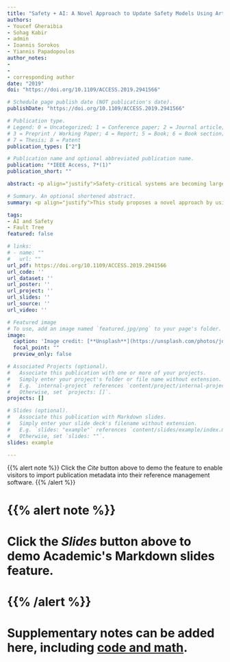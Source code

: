 ```yaml
---
title: "Safety + AI: A Novel Approach to Update Safety Models Using Artificial Intelligence"
authors:
- Youcef Gheraibia
- Sohag Kabir 
- admin
- Ioannis Sorokos
- Yiannis Papadopoulos
author_notes:
- 
- 
- corresponding author
date: "2019"
doi: "https://doi.org/10.1109/ACCESS.2019.2941566"

# Schedule page publish date (NOT publication's date).
publishDate: "https://doi.org/10.1109/ACCESS.2019.2941566"

# Publication type.
# Legend: 0 = Uncategorized; 1 = Conference paper; 2 = Journal article;
# 3 = Preprint / Working Paper; 4 = Report; 5 = Book; 6 = Book section;
# 7 = Thesis; 8 = Patent
publication_types: ["2"]

# Publication name and optional abbreviated publication name.
publication: "*IEEE Access, 7*(1)"
publication_short: ""

abstract: <p align="justify">Safety-critical systems are becoming larger and more complex to obtain a higher level of functionality. Hence, modeling and evaluation of these systems can be a difficult and error-prone task. Among existing safety models, Fault Tree Analysis (FTA) is one of the well-known methods in terms of easily understandable graphical structure. This study proposes a novel approach by using Machine Learning (ML) and real-time operational data to learn about the normal behavior of the system. Afterwards, if any abnormal situation arises with reference to the normal behavior model, the approach tries to find the explanation of the abnormality on the fault tree and then share the knowledge with the operator. If the fault tree fails to explain the situation, a number of different recommendations, including the potential repair of the fault tree, are provided based on the nature of the situation. A decision tree is utilized for this purpose. The effectiveness of the proposed approach is shown through a hypothetical example of an Aircraft Fuel Distribution System (AFDS).</p>

# Summary. An optional shortened abstract.
summary: <p align="justify">This study proposes a novel approach by using Machine Learning (ML) and real-time operational data to learn about the normal behavior of the system. Afterwards, if any abnormal situation arises with reference to the normal behavior model, the approach tries to find the explanation of the abnormality on the fault tree and then share the knowledge with the operator. </p>

tags:
- AI and Safety
- Fault Tree
featured: false

# links:
# - name: ""
#   url: ""
url_pdf: https://doi.org/10.1109/ACCESS.2019.2941566
url_code: ''
url_dataset: ''
url_poster: ''
url_project: ''
url_slides: ''
url_source: ''
url_video: ''

# Featured image
# To use, add an image named `featured.jpg/png` to your page's folder. 
image:
  caption: 'Image credit: [**Unsplash**](https://unsplash.com/photos/jdD8gXaTZsc)'
  focal_point: ""
  preview_only: false

# Associated Projects (optional).
#   Associate this publication with one or more of your projects.
#   Simply enter your project's folder or file name without extension.
#   E.g. `internal-project` references `content/project/internal-project/index.md`.
#   Otherwise, set `projects: []`.
projects: []

# Slides (optional).
#   Associate this publication with Markdown slides.
#   Simply enter your slide deck's filename without extension.
#   E.g. `slides: "example"` references `content/slides/example/index.md`.
#   Otherwise, set `slides: ""`.
slides: example

---
```


{{% alert note %}}
Click the *Cite* button above to demo the feature to enable visitors to import publication metadata into their reference management software.
{{% /alert %}}

# {{% alert note %}}
# Click the *Slides* button above to demo Academic's Markdown slides feature.
# {{% /alert %}}

# Supplementary notes can be added here, including [code and math](https://sourcethemes.com/academic/docs/writing-markdown-latex/).
